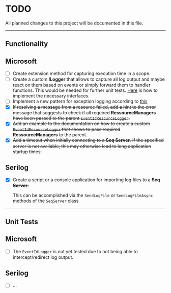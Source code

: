 # TODO

All planned changes to this project will be documented in this file.
___

## Functionality

## Microsoft

- [ ] Create extension method for capturing execution time in a scope.
- [ ] Create a custom **ILogger** that allows to capture all log output and maybe react on them based on events or simply forward them to handler functions. This would be needed for further unit tests. [Here](https://docs.microsoft.com/en-us/dotnet/core/extensions/custom-logging-provider) is how to implement the necessary interfaces.
- [ ] Implement a new pattern for exception logging according to [this](https://blog.stephencleary.com/2020/06/a-new-pattern-for-exception-logging.html)
- [x] ~~If resolving a message from a resource failed, add a hint to the error message that suggests to check if all required **RessourceManagers** have been passed to the parent `EventIdResourceLogger`.~~
- [x] ~~Add an example to the documentation on how to create a custom `EventIdResourceLogger` that shows to pass required **RessourceManagers** to the parent.~~
- [x] ~~Add a timeout when initially connecting to a **Seq Server**. If the specified server is not available, this may otherwise lead to long application startup times.~~

## Serilog

- [x] ~~Create a script or a console application for importing log files to a **Seq Server**.~~

	This can be accomplished via the `SendLogFile` or `SendLogFileAsync` methods of the `SeqServer` class

___

## Unit Tests

## Microsoft

- [ ] The `EventIdLogger` is not yet tested due to not being able to intercept/redirect log output.

## Serilog

- [ ] ...